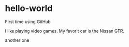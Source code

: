# hello-world
First time using GitHub

I like playing video games. My favorit car is the Nissan GTR.

another one
